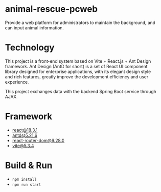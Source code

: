 # animal-rescue-pcweb
Provide a web platform for administrators to maintain the background, and can input animal information.

# Technology
This project is a front-end system based on Vite + React.js + Ant Design framework. Ant Design (AntD for short) is a set of React UI component library designed for enterprise applications, with its elegant design style and rich features, greatly improve the development efficiency and user experience.

This project exchanges data with the backend Spring Boot service through AJAX.


# Framework
+ react@18.3.1
+ antd@5.21.6
+ react-router-dom@6.28.0
+ vite@5.3.4

# Build & Run
+ `npm install`
+ `npm run start`
